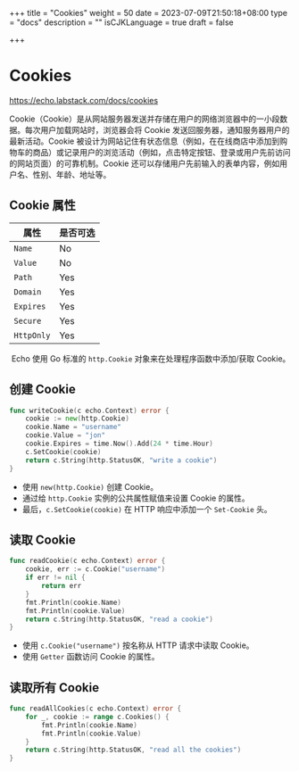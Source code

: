 +++
title = "Cookies"
weight = 50
date = 2023-07-09T21:50:18+08:00
type = "docs"
description = ""
isCJKLanguage = true
draft = false

+++

# Cookies

https://echo.labstack.com/docs/cookies

​	Cookie（Cookie）是从网站服务器发送并存储在用户的网络浏览器中的一小段数据。每次用户加载网站时，浏览器会将 Cookie 发送回服务器，通知服务器用户的最新活动。Cookie 被设计为网站记住有状态信息（例如，在在线商店中添加到购物车的商品）或记录用户的浏览活动（例如，点击特定按钮、登录或用户先前访问的网站页面）的可靠机制。Cookie 还可以存储用户先前输入的表单内容，例如用户名、性别、年龄、地址等。

## Cookie 属性

| 属性       | 是否可选 |
| ---------- | -------- |
| `Name`     | No       |
| `Value`    | No       |
| `Path`     | Yes      |
| `Domain`   | Yes      |
| `Expires`  | Yes      |
| `Secure`   | Yes      |
| `HttpOnly` | Yes      |

​		Echo 使用 Go 标准的 `http.Cookie` 对象来在处理程序函数中添加/获取 Cookie。

## 创建 Cookie

```go
func writeCookie(c echo.Context) error {
    cookie := new(http.Cookie)
    cookie.Name = "username"
    cookie.Value = "jon"
    cookie.Expires = time.Now().Add(24 * time.Hour)
    c.SetCookie(cookie)
    return c.String(http.StatusOK, "write a cookie")
}
```



- 使用 `new(http.Cookie)` 创建 Cookie。
- 通过给 `http.Cookie` 实例的公共属性赋值来设置 Cookie 的属性。
- 最后，`c.SetCookie(cookie)` 在 HTTP 响应中添加一个 `Set-Cookie` 头。

## 读取 Cookie

```go
func readCookie(c echo.Context) error {
    cookie, err := c.Cookie("username")
    if err != nil {
        return err
    }
    fmt.Println(cookie.Name)
    fmt.Println(cookie.Value)
    return c.String(http.StatusOK, "read a cookie")
}
```



- 使用 `c.Cookie("username")` 按名称从 HTTP 请求中读取 Cookie。
- 使用 `Getter` 函数访问 Cookie 的属性。

## 读取所有 Cookie

```go
func readAllCookies(c echo.Context) error {
    for _, cookie := range c.Cookies() {
        fmt.Println(cookie.Name)
        fmt.Println(cookie.Value)
    }
    return c.String(http.StatusOK, "read all the cookies")
}
```
